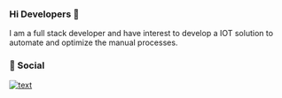 ### Hi Developers 👋



I am a full stack developer and have interest to develop a IOT solution to automate and optimize the manual processes.

### 📱 Social
[![text](https://img.shields.io/badge/LinkedIn-0077B5?style=for-the-badge&logo=linkedin&logoColor=white)](https://www.linkedin.com/in/solankimaulik)

<!--
**MaulikS1/MaulikS1** is a ✨ _special_ ✨ repository because its `README.md` (this file) appears on your GitHub profile.

Here are some ideas to get you started:

- 🔭 I’m currently working on ...
- 🌱 I’m currently learning ...
- 👯 I’m looking to collaborate on ...
- 🤔 I’m looking for help with ...
- 💬 Ask me about ...
- 📫 How to reach me: ...
- 😄 Pronouns: ...
- ⚡ Fun fact: ...
-->
